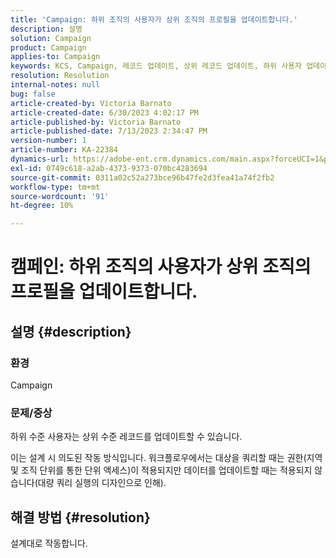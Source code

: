 ```yaml
---
title: 'Campaign: 하위 조직의 사용자가 상위 조직의 프로필을 업데이트합니다.'
description: 설명
solution: Campaign
product: Campaign
applies-to: Campaign
keywords: KCS, Campaign, 레코드 업데이트, 상위 레코드 업데이트, 하위 사용자 업데이트 상위 레코드
resolution: Resolution
internal-notes: null
bug: false
article-created-by: Victoria Barnato
article-created-date: 6/30/2023 4:02:17 PM
article-published-by: Victoria Barnato
article-published-date: 7/13/2023 2:34:47 PM
version-number: 1
article-number: KA-22384
dynamics-url: https://adobe-ent.crm.dynamics.com/main.aspx?forceUCI=1&pagetype=entityrecord&etn=knowledgearticle&id=6d471d75-5f17-ee11-8f6e-6045bd006b3d
exl-id: 0749c618-a2ab-4373-9373-070bc4283694
source-git-commit: 0311a02c52a273bce96b47fe2d3fea41a74f2fb2
workflow-type: tm+mt
source-wordcount: '91'
ht-degree: 10%

---
```


# 캠페인: 하위 조직의 사용자가 상위 조직의 프로필을 업데이트합니다.

## 설명 {#description}


### 환경

Campaign

### 문제/증상

하위 수준 사용자는 상위 수준 레코드를 업데이트할 수 있습니다.

이는 설계 시 의도된 작동 방식입니다. 워크플로우에서는 대상을 쿼리할 때는 권한(지역 및 조직 단위를 통한 단위 액세스)이 적용되지만 데이터를 업데이트할 때는 적용되지 않습니다(대량 쿼리 실행의 디자인으로 인해).


## 해결 방법 {#resolution}


설계대로 작동합니다.
